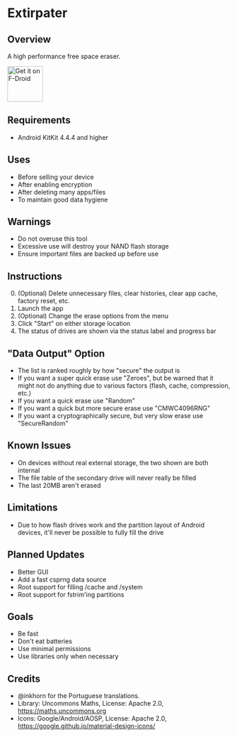 Extirpater
==========

Overview
--------
A high performance free space eraser.

[<img src="https://fdroid.gitlab.io/artwork/badge/get-it-on.png"
     alt="Get it on F-Droid"
     height="80">](https://f-droid.org/packages/us.spotco.extirpater/)

Requirements
------------
- Android KitKit 4.4.4 and higher

Uses
----
- Before selling your device
- After enabling encryption
- After deleting many apps/files
- To maintain good data hygiene

Warnings
-------
- Do not overuse this tool
- Excessive use will destroy your NAND flash storage
- Ensure important files are backed up before use

Instructions
------------
0. (Optional) Delete unnecessary files, clear histories, clear app cache, factory reset, etc.
1. Launch the app
2. (Optional) Change the erase options from the menu
3. Click "Start" on either storage location
4. The status of drives are shown via the status label and progress bar

"Data Output" Option
--------------------
- The list is ranked roughly by how "secure" the output is
- If you want a super quick erase use "Zeroes", but be warned that it might not do anything due to various factors (flash, cache, compression, etc.)
- If you want a quick erase use "Random"
- If you want a quick but more secure erase use "CMWC4096RNG"
- If you want a cryptographically secure, but very slow erase use "SecureRandom"

Known Issues
------------
- On devices without real external storage, the two shown are both internal
- The file table of the secondary drive will never really be filled
- The last 20MB aren't erased

Limitations
-----------
- Due to how flash drives work and the partition layout of Android devices, it'll never be possible to fully fill the drive

Planned Updates
---------------
- Better GUI
- Add a fast csprng data source
- Root support for filling /cache and /system
- Root support for fstrim'ing partitions

Goals
-----
- Be fast
- Don't eat batteries
- Use minimal permissions
- Use libraries only when necessary

Credits
-------
- @inkhorn for the Portuguese translations.
- Library: Uncommons Maths, License: Apache 2.0, https://maths.uncommons.org
- Icons: Google/Android/AOSP, License: Apache 2.0, https://google.github.io/material-design-icons/
